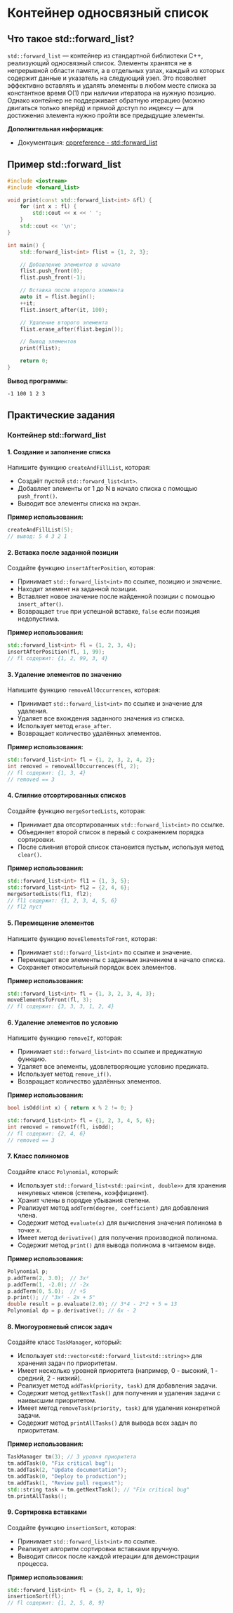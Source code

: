 # Контейнер односвязный список

## Что такое std::forward_list?
`std::forward_list` — контейнер из стандартной библиотеки C++, реализующий односвязный список.
Элементы хранятся не в непрерывной области памяти, а в отдельных узлах, каждый из которых содержит данные и указатель на следующий узел.
Это позволяет эффективно вставлять и удалять элементы в любом месте списка за константное время O(1) при наличии итератора на нужную позицию.
Однако контейнер не поддерживает обратную итерацию (можно двигаться только вперёд) и прямой доступ по индексу — для достижения элемента нужно пройти все предыдущие элементы.

**Дополнительная информация:**
* Документация: [cppreference - std::forward_list](https://en.cppreference.com/w/cpp/container/forward_list)

## Пример std::forward_list
```cpp
#include <iostream>
#include <forward_list>

void print(const std::forward_list<int> &fl) {
    for (int x : fl) {
        std::cout << x << ' ';
    }
    std::cout << '\n';
}

int main() {
    std::forward_list<int> flist = {1, 2, 3};

    // Добавление элементов в начало
    flist.push_front(0);
    flist.push_front(-1);

    // Вставка после второго элемента
    auto it = flist.begin();
    ++it;
    flist.insert_after(it, 100);

    // Удаление второго элемента
    flist.erase_after(flist.begin());

    // Вывод элементов
    print(flist);

    return 0;
}
```

**Вывод программы:**
```
-1 100 1 2 3
```

## Практические задания
### Контейнер std::forward_list

#### 1. Создание и заполнение списка
Напишите функцию `createAndFillList`, которая:
- Создаёт пустой `std::forward_list<int>`.
- Добавляет элементы от 1 до N в начало списка с помощью `push_front()`.
- Выводит все элементы списка на экран.

**Пример использования:**
```cpp
createAndFillList(5);
// вывод: 5 4 3 2 1
```

#### 2. Вставка после заданной позиции
Создайте функцию `insertAfterPosition`, которая:
- Принимает `std::forward_list<int>` по ссылке, позицию и значение.
- Находит элемент на заданной позиции.
- Вставляет новое значение после найденной позиции с помощью `insert_after()`.
- Возвращает `true` при успешной вставке, `false` если позиция недопустима.

**Пример использования:**
```cpp
std::forward_list<int> fl = {1, 2, 3, 4};
insertAfterPosition(fl, 1, 99);
// fl содержит: {1, 2, 99, 3, 4}
```

#### 3. Удаление элементов по значению
Напишите функцию `removeAllOccurrences`, которая:
- Принимает `std::forward_list<int>` по ссылке и значение для удаления.
- Удаляет все вхождения заданного значения из списка.
- Использует метод `erase_after`.
- Возвращает количество удалённых элементов.

**Пример использования:**
```cpp
std::forward_list<int> fl = {1, 2, 3, 2, 4, 2};
int removed = removeAllOccurrences(fl, 2);
// fl содержит: {1, 3, 4}
// removed == 3
```

#### 4. Слияние отсортированных списков
Создайте функцию `mergeSortedLists`, которая:
- Принимает два отсортированных `std::forward_list<int>` по ссылке.
- Объединяет второй список в первый с сохранением порядка сортировки.
- После слияния второй список становится пустым, используя метод `clear()`.

**Пример использования:**
```cpp
std::forward_list<int> fl1 = {1, 3, 5};
std::forward_list<int> fl2 = {2, 4, 6};
mergeSortedLists(fl1, fl2);
// fl1 содержит: {1, 2, 3, 4, 5, 6}
// fl2 пуст
```

#### 5. Перемещение элементов
Напишите функцию `moveElementsToFront`, которая:
- Принимает `std::forward_list<int>` по ссылке и значение.
- Перемещает все элементы с заданным значением в начало списка.
- Сохраняет относительный порядок всех элементов.

**Пример использования:**
```cpp
std::forward_list<int> fl = {1, 3, 2, 3, 4, 3};
moveElementsToFront(fl, 3);
// fl содержит: {3, 3, 3, 1, 2, 4}
```

#### 6. Удаление элементов по условию
Напишите функцию `removeIf`, которая:
- Принимает `std::forward_list<int>` по ссылке и предикатную функцию.
- Удаляет все элементы, удовлетворяющие условию предиката.
- Использует метод `remove_if()`.
- Возвращает количество удалённых элементов.

**Пример использования:**
```cpp
bool isOdd(int x) { return x % 2 != 0; }

std::forward_list<int> fl = {1, 2, 3, 4, 5, 6};
int removed = removeIf(fl, isOdd);
// fl содержит: {2, 4, 6}
// removed == 3
```

#### 7. Класс полиномов
Создайте класс `Polynomial`, который:
- Использует `std::forward_list<std::pair<int, double>>` для хранения ненулевых членов (степень, коэффициент).
- Хранит члены в порядке убывания степени.
- Реализует метод `addTerm(degree, coefficient)` для добавления члена.
- Содержит метод `evaluate(x)` для вычисления значения полинома в точке x.
- Имеет метод `derivative()` для получения производной полинома.
- Содержит метод `print()` для вывода полинома в читаемом виде.

**Пример использования:**
```cpp
Polynomial p;
p.addTerm(2, 3.0);  // 3x²
p.addTerm(1, -2.0); // -2x
p.addTerm(0, 5.0);  // +5
p.print(); // "3x² - 2x + 5"
double result = p.evaluate(2.0); // 3*4 - 2*2 + 5 = 13
Polynomial dp = p.derivative(); // 6x - 2
```

#### 8. Многоуровневый список задач
Создайте класс `TaskManager`, который:
- Использует `std::vector<std::forward_list<std::string>>` для хранения задач по приоритетам.
- Имеет несколько уровней приоритета (например, 0 - высокий, 1 - средний, 2 - низкий).
- Реализует метод `addTask(priority, task)` для добавления задачи.
- Содержит метод `getNextTask()` для получения и удаления задачи с наивысшим приоритетом.
- Имеет метод `removeTask(priority, task)` для удаления конкретной задачи.
- Содержит метод `printAllTasks()` для вывода всех задач по приоритетам.

**Пример использования:**
```cpp
TaskManager tm(3); // 3 уровня приоритета
tm.addTask(0, "Fix critical bug");
tm.addTask(2, "Update documentation");
tm.addTask(0, "Deploy to production");
tm.addTask(1, "Review pull request");
std::string task = tm.getNextTask(); // "Fix critical bug"
tm.printAllTasks();
```

#### 9. Сортировка вставками
Создайте функцию `insertionSort`, которая:
- Принимает `std::forward_list<int>` по ссылке.
- Реализует алгоритм сортировки вставками вручную.
- Выводит список после каждой итерации для демонстрации процесса.

**Пример использования:**
```cpp
std::forward_list<int> fl = {5, 2, 8, 1, 9};
insertionSort(fl);
// fl содержит: {1, 2, 5, 8, 9}
```

